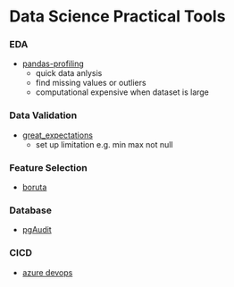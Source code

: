 # Data Science Practical Tools

### EDA
- [pandas-profiling](https://github.com/pandas-profiling/pandas-profiling)
  - quick data anlysis
  - find missing values or outliers
  - computational expensive when dataset is large

### Data Validation
- [great_expectations](https://github.com/great-expectations/great_expectations)
  - set up limitation e.g. min max not null

### Feature Selection
- [boruta](https://github.com/scikit-learn-contrib/boruta_py)


### Database
- [pgAudit](https://github.com/jinisaweaklearner/pgaudit)


### CICD
- [azure devops](https://azure.microsoft.com/en-au/services/devops/#overview)
